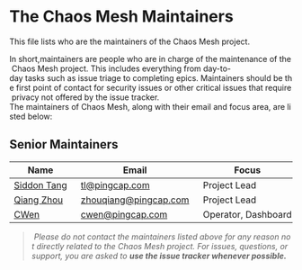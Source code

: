 # The Chaos Mesh Maintainers

This file lists who are the maintainers of the Chaos Mesh project.

In short,maintainers are people who are in charge of the maintenance of the Chaos Mesh project. This includes everything from day-to-day tasks such as issue triage to completing epics. Maintainers should be the first point of contact for security issues or other critical issues that require privacy not offered by the issue tracker.
The maintainers of Chaos Mesh, along with their email and focus area, are listed below:

## Senior Maintainers

Name | Email | Focus
----|---|---
[Siddon Tang](https://github.com/siddontang) | [tl@pingcap.com](mailto:tl@pingcap.com) | Project Lead
[Qiang Zhou](https://github.com/zhouqiang-cl) | [zhouqiang@pingcap.com](mailto:zhouqiang@pingcap.com) | Project Lead
[CWen](https://github.com/cwen0) | [cwen@pingcap.com](mailto:cwen@pingcap.com) | Operator, Dashboard

> *Please do not contact the maintainers listed above for any reason not directly related to the Chaos Mesh project. For issues, questions, or support, you are asked to **use the issue tracker whenever possible.***